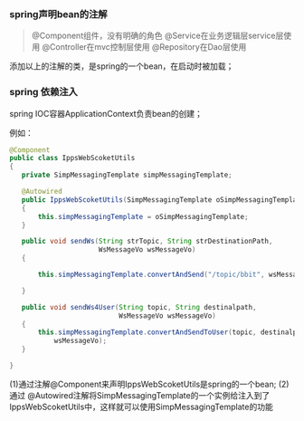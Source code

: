 ### spring声明bean的注解

> @Component组件，没有明确的角色
> @Service在业务逻辑层service层使用
> @Controller在mvc控制层使用
> @Repository在Dao层使用

  添加以上的注解的类，是spring的一个bean，在启动时被加载；
 
 ### spring 依赖注入
 
 spring IOC容器ApplicationContext负责bean的创建；
 
 例如：
 
 ```java
@Component
public class IppsWebScoketUtils
{
    private SimpMessagingTemplate simpMessagingTemplate;

    @Autowired
    public IppsWebScoketUtils(SimpMessagingTemplate oSimpMessagingTemplate)
    {
        this.simpMessagingTemplate = oSimpMessagingTemplate;
    }

    public void sendWs(String strTopic, String strDestinationPath,
                       WsMessageVo wsMessageVo)
    {

        this.simpMessagingTemplate.convertAndSend("/topic/bbit", wsMessageVo);

    }

    public void sendWs4User(String topic, String destinalpath,
                            WsMessageVo wsMessageVo)
    {
        this.simpMessagingTemplate.convertAndSendToUser(topic, destinalpath,
            wsMessageVo);
    }

}
 
 ```
 
 (1)通过注解@Component来声明IppsWebScoketUtils是spring的一个bean;
 (2)通过 @Autowired注解将SimpMessagingTemplate的一个实例给注入到了IppsWebScoketUtils中，这样就可以使用SimpMessagingTemplate的功能
